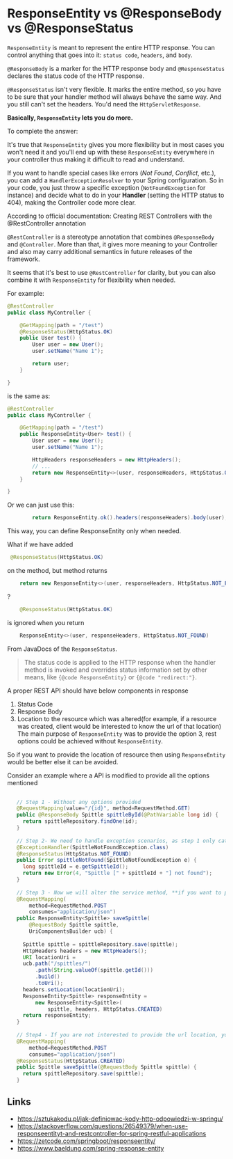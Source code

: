 # ResponseEntity vs @ResponseBody vs @ResponseStatus

`ResponseEntity` is meant to represent the entire HTTP response. You can control anything that goes into it: `status code`, `headers`, and `body`.

`@ResponseBody` is a marker for the HTTP response body and `@ResponseStatus` declares the status code of the HTTP response.

`@ResponseStatus` isn't very flexible. It marks the entire method, so you have to be sure that your handler method 
will always behave the same way. And you still can't set the headers. You'd need the `HttpServletResponse`.

**Basically, `ResponseEntity` lets you do more.**

To complete the answer:

It's true that `ResponseEntity` gives you more flexibility but in most cases you won't need it and you'll end up with these `ResponseEntity` everywhere in your controller thus making it difficult to read and understand.

If you want to handle special cases like errors (_Not Found_, _Conflict_, etc.), you can add a `HandlerExceptionResolver` to your Spring configuration. So in your code, you just throw a specific exception (`NotFoundException` for instance) and decide what to do in your **Handler** (setting the HTTP status to 404), making the Controller code more clear.


According to official documentation: Creating REST Controllers with the @RestController annotation

`@RestController` is a stereotype annotation that combines `@ResponseBody` and `@Controller`. More than that, it gives more meaning to your Controller and also may carry additional semantics in future releases of the framework.

It seems that it's best to use `@RestController` for clarity, but you can also combine it with `ResponseEntity` for flexibility when needed.

For example:

```java
@RestController
public class MyController {

    @GetMapping(path = "/test")
    @ResponseStatus(HttpStatus.OK)
    public User test() {
        User user = new User();
        user.setName("Name 1");

        return user;
    }

}
```
is the same as:

```java
@RestController
public class MyController {

    @GetMapping(path = "/test")
    public ResponseEntity<User> test() {
        User user = new User();
        user.setName("Name 1");

        HttpHeaders responseHeaders = new HttpHeaders();
        // ...
        return new ResponseEntity<>(user, responseHeaders, HttpStatus.OK);
    }

}
```


Or we can just use this:
```java
        return ResponseEntity.ok().headers(responseHeaders).body(user);
```

This way, you can define ResponseEntity only when needed.



What if we have added
```java
 @ResponseStatus(HttpStatus.OK)
``` 


on the method, but method returns
```java
 	return new ResponseEntity<>(user, responseHeaders, HttpStatus.NOT_FOUND);
 ```

?


```java
	@ResponseStatus(HttpStatus.OK)
```

is ignored when you return
```java 
	ResponseEntity<>(user, responseHeaders, HttpStatus.NOT_FOUND)
```

From JavaDocs of the `ResponseStatus`.
> The status code is applied to the HTTP response when the handler method is invoked and overrides status information set by other means, like `{@code ResponseEntity}` or `{@code "redirect:"}`.



A proper REST API should have below components in response

1. Status Code
2. Response Body
3. Location to the resource which was altered(for example, if a resource was created, client would be interested to know the url of that location)
   The main purpose of `ResponseEntity` was to provide the option 3, rest options could be achieved without `ResponseEntity`.

So if you want to provide the location of resource then using `ResponseEntity` would be better else it can be avoided.

Consider an example where a API is modified to provide all the options mentioned

```java
   
   // Step 1 - Without any options provided
   @RequestMapping(value="/{id}", method=RequestMethod.GET)
   public @ResponseBody Spittle spittleById(@PathVariable long id) {
     return spittleRepository.findOne(id);
   }
   
   // Step 2- We need to handle exception scenarios, as step 1 only caters happy path.
   @ExceptionHandler(SpittleNotFoundException.class)
   @ResponseStatus(HttpStatus.NOT_FOUND)
   public Error spittleNotFound(SpittleNotFoundException e) {
     long spittleId = e.getSpittleId();
     return new Error(4, "Spittle [" + spittleId + "] not found");
   }
   
   // Step 3 - Now we will alter the service method, **if you want to provide location**
   @RequestMapping(
       method=RequestMethod.POST
       consumes="application/json")
   public ResponseEntity<Spittle> saveSpittle(
       @RequestBody Spittle spittle,
       UriComponentsBuilder ucb) {
   
     Spittle spittle = spittleRepository.save(spittle);
     HttpHeaders headers = new HttpHeaders();
     URI locationUri =
     ucb.path("/spittles/")
         .path(String.valueOf(spittle.getId()))
         .build()
         .toUri();
     headers.setLocation(locationUri);
     ResponseEntity<Spittle> responseEntity =
         new ResponseEntity<Spittle>(
             spittle, headers, HttpStatus.CREATED)
     return responseEntity;
   }
   
   // Step4 - If you are not interested to provide the url location, you can omit ResponseEntity and go with
   @RequestMapping(
       method=RequestMethod.POST
       consumes="application/json")
   @ResponseStatus(HttpStatus.CREATED)
   public Spittle saveSpittle(@RequestBody Spittle spittle) {
     return spittleRepository.save(spittle);
   }
```

## Links
- https://sztukakodu.pl/jak-definiowac-kody-http-odpowiedzi-w-springu/
- https://stackoverflow.com/questions/26549379/when-use-responseentityt-and-restcontroller-for-spring-restful-applications
- https://zetcode.com/springboot/responseentity/
- https://www.baeldung.com/spring-response-entity
